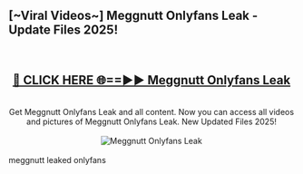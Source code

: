 <h2>[~Viral Videos~] Meggnutt Onlyfans Leak - Update Files 2025!</h2>
<br>
<div align="center">
<h2><a href="https://betterlinks.top/A2PfLJ" rel="nofollow">🔴 CLICK HERE 🌐==►► Meggnutt Onlyfans Leak</a></h2>
<br>
Get Meggnutt Onlyfans Leak and all content. Now you can access all videos and pictures of Meggnutt Onlyfans Leak. New Updated Files 2025!
<br>
<br>
<a href="https://betterlinks.top/A2PfLJ" rel="nofollow" data-target="animated-image.originalLink"><img src="https://i.ibb.co.com/WyWwxjT/player-gif2.gif" alt="Meggnutt Onlyfans Leak" style="max-width: 100%; display: inline-block;" data-target="animated-image.originalImage"></a>
</div>
<br>
meggnutt leaked onlyfans